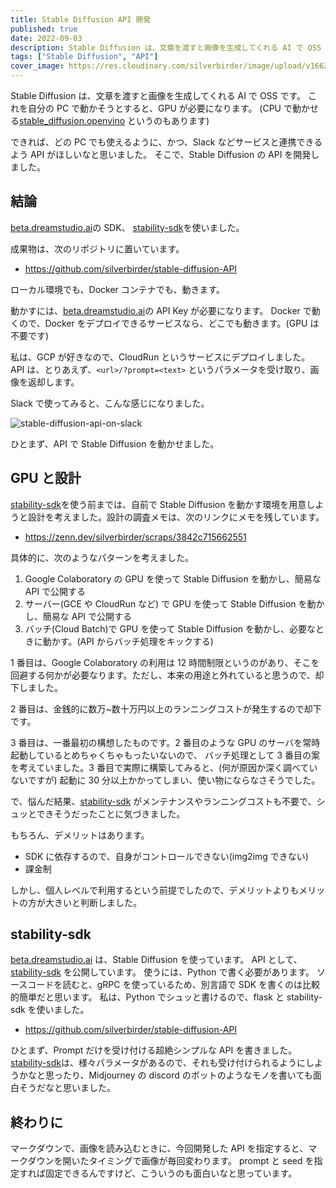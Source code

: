 ```yaml
---
title: Stable Diffusion API 開発
published: true
date: 2022-09-03
description: Stable Diffusion は、文章を渡すと画像を生成してくれる AI で OSS です。これを自前で動かそうとすると、GPU が必要になります。
tags: ["Stable Diffusion", "API"]
cover_image: https://res.cloudinary.com/silverbirder/image/upload/v1662177842/silver-birder.github.io/blog/stable-diffusion-api-on-slack.jpg
---
```


Stable Diffusion は、文章を渡すと画像を生成してくれる AI で OSS です。
これを自分の PC で動かそうとすると、GPU が必要になります。
(CPU で動かせる[stable_diffusion.openvino](https://github.com/bes-dev/stable_diffusion.openvino) というのもあります)

できれば、どの PC でも使えるように、かつ、Slack などサービスと連携できるよう API がほしいなと思いました。
そこで、Stable Diffusion の API を開発しました。

## 結論

[beta.dreamstudio.ai](https://beta.dreamstudio.ai/dream)の SDK、 [stability-sdk](https://github.com/Stability-AI/stability-sdk)を使いました。

成果物は、次のリポジトリに置いています。

- https://github.com/silverbirder/stable-diffusion-API

ローカル環境でも、Docker コンテナでも、動きます。

動かすには、[beta.dreamstudio.ai](https://beta.dreamstudio.ai/dream)の API Key が必要になります。
Docker で動くので、Docker をデプロイできるサービスなら、どこでも動きます。(GPU は不要です)

私は、GCP が好きなので、CloudRun というサービスにデプロイしました。
API は、とりあえず、`<url>/?prompt=<text>` というパラメータを受け取り、画像を返却します。

Slack で使ってみると、こんな感じになりました。

![stable-diffusion-api-on-slack](https://res.cloudinary.com/silverbirder/image/upload/v1662177842/silver-birder.github.io/blog/stable-diffusion-api-on-slack.jpg)

ひとまず、API で Stable Diffusion を動かせました。

## GPU と設計

[stability-sdk](https://github.com/Stability-AI/stability-sdk)を使う前までは、自前で Stable Diffusion を動かす環境を用意しようと設計を考えました。設計の調査メモは、次のリンクにメモを残しています。

- https://zenn.dev/silverbirder/scraps/3842c715662551

具体的に、次のようなパターンを考えました。

1. Google Colaboratory の GPU を使って Stable Diffusion を動かし、簡易な API で公開する
2. サーバー(GCE や CloudRun など) で GPU を使って Stable Diffusion を動かし、簡易な API で公開する
3. バッチ(Cloud Batch)で GPU を使って Stable Diffusion を動かし、必要なときに動かす。(API からバッチ処理をキックする)

1 番目は、Google Colaboratory の利用は 12 時間制限というのがあり、そこを回避する何かが必要なります。ただし、本来の用途と外れていると思うので、却下しました。

2 番目は、金銭的に数万~数十万円以上のランニングコストが発生するので却下です。

3 番目は、一番最初の構想したものです。2 番目のような GPU のサーバを常時起動しているとめちゃくちゃもったいないので、
バッチ処理として 3 番目の案を考えていました。3 番目で実際に構築してみると、(何が原因か深く調べていないですが) 起動に 30 分以上かかってしまい、使い物にならなさそうでした。

で、悩んだ結果、[stability-sdk](https://github.com/Stability-AI/stability-sdk) がメンテナンスやランニングコストも不要で、シュッとできそうだったことに気づきました。

もちろん、デメリットはあります。

- SDK に依存するので、自身がコントロールできない(img2img できない)
- 課金制

しかし、個人レベルで利用するという前提でしたので、デメリットよりもメリットの方が大きいと判断しました。

## stability-sdk

[beta.dreamstudio.ai](https://beta.dreamstudio.ai/dream) は、Stable Diffusion を使っています。
API として、[stability-sdk](https://github.com/Stability-AI/stability-sdk) を公開しています。
使うには、Python で書く必要があります。
ソースコードを読むと、gRPC を使っているため、別言語で SDK を書くのは比較的簡単だと思います。
私は、Python でシュッと書けるので、flask と stability-sdk を使いました。

- https://github.com/silverbirder/stable-diffusion-API

ひとまず、Prompt だけを受け付ける超絶シンプルな API を書きました。
[stability-sdk](https://github.com/Stability-AI/stability-sdk)は、様々パラメータがあるので、それも受け付けられるようにしようかなと思ったり、Midjourney の discord のボットのようなモノを書いても面白そうだなと思いました。

## 終わりに

マークダウンで、画像を読み込むときに、今回開発した API を指定すると、マークダウンを開いたタイミングで画像が毎回変わります。
prompt と seed を指定すれば固定できるんですけど、こういうのも面白いなと思っています。
